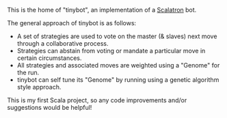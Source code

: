 This is the home of "tinybot", an implementation of a [Scalatron](http://scalatron.github.com) bot.

The general approach of tinybot is as follows:
* A set of strategies are used to vote on the master (& slaves) next move through a collaborative process.
* Strategies can abstain from voting or mandate a particular move in certain circumstances.
* All strategies and associated moves are weighted using a "Genome" for the run.
* tinybot can self tune its "Genome" by running using a genetic algorithm style approach.

This is my first Scala project, so any code improvements and/or suggestions would be helpful!
